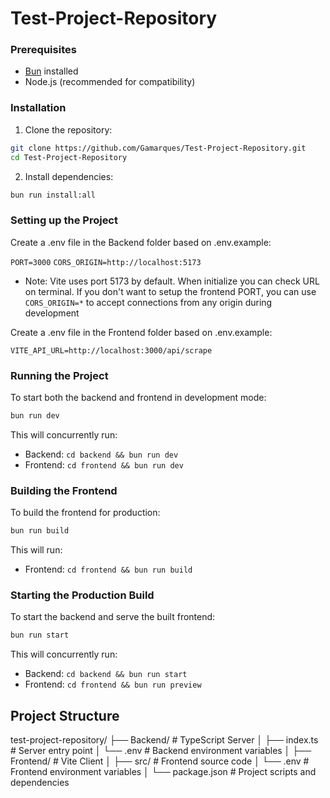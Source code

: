 # Test-Project-Repository

### Prerequisites
- [Bun](https://bun.sh/) installed
- Node.js (recommended for compatibility)

### Installation

1. Clone the repository:
```bash
git clone https://github.com/Gamarques/Test-Project-Repository.git
cd Test-Project-Repository
```

2. Install dependencies:
```bash
bun run install:all
```

### Setting up the Project
Create a .env file in the Backend folder based on .env.example:

`PORT=3000` 
`CORS_ORIGIN=http://localhost:5173`

- Note: Vite uses port 5173 by default. When initialize you can check URL on terminal. If you don't want to setup the frontend PORT, you can use `CORS_ORIGIN=*` to accept connections from any origin during development

Create a .env file in the Frontend folder based on .env.example:

`VITE_API_URL=http://localhost:3000/api/scrape`

### Running the Project

To start both the backend and frontend in development mode:

```bash
bun run dev
```

This will concurrently run:
- Backend: `cd backend && bun run dev`
- Frontend: `cd frontend && bun run dev`

### Building the Frontend

To build the frontend for production:

```bash
bun run build
```

This will run:
- Frontend: `cd frontend && bun run build`

### Starting the Production Build

To start the backend and serve the built frontend:

```bash
bun run start
```

This will concurrently run:
- Backend: `cd backend && bun run start`
- Frontend: `cd frontend && bun run preview`

## Project Structure
test-project-repository/
├── Backend/               # TypeScript Server
│   ├── index.ts          # Server entry point
│   └── .env              # Backend environment variables
│
├── Frontend/             # Vite Client
│   ├── src/             # Frontend source code
│   └── .env             # Frontend environment variables
│
└── package.json         # Project scripts and      dependencies

